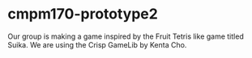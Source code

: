# cmpm170-prototype2

Our group is making a game inspired by the Fruit Tetris like game titled Suika. We are using the Crisp GameLib by Kenta Cho.
